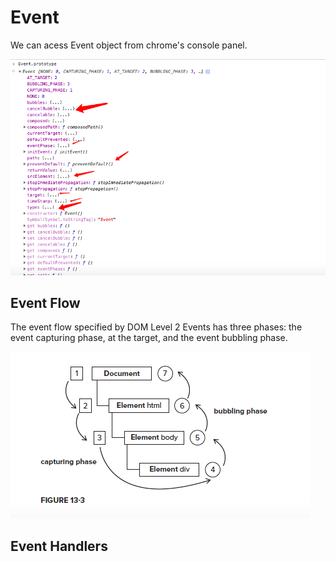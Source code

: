 # Event
We can acess Event object from chrome's console panel. <br>

![alt text](./includes/Event.prototype.png)

## Event Flow
The event flow specified by DOM Level 2 Events has three phases: the event capturing phase, at the target, and the event bubbling phase.

![alt text](./includes/event_flow.png)

## Event Handlers 